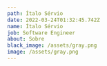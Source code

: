 ```yaml
---
path: Ítalo Sérvio
date: 2022-03-24T01:32:45.742Z
name: Ítalo Sérvio
job: Software Engineer
about: Sobre
black_image: /assets/gray.png
image: /assets/gray.png
---
```


